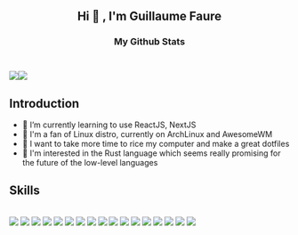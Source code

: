 <h2 align="center"> Hi 👋 , I'm Guillaume Faure <br/></h2> 

<h3 align="center"> My Github Stats<h3><br/>
<div style="display:flex;" align="center">
  <img align=top src="https://github-readme-stats.vercel.app/api?username=Guillaume-FAURE&theme=dracula&show_icons=true"  >  
  <img align=top src="https://github-readme-stats.vercel.app/api/top-langs/?username=Guillaume-FAURE" >
 </div>  
 
 
## Introduction
- 🌱 I’m currently learning to use ReactJS, NextJS
- 🐧 I'm a fan of Linux distro, currently on ArchLinux and AwesomeWM
- 🍙 I want to take more time to rice my computer and make a great dotfiles
- 🦀 I'm interested in the Rust language which seems really promising for the future of the low-level languages

<h2>Skills</h2><br/>
<div>
  <img src="https://img.shields.io/badge/HTML-F16529?style=for-the-badge&logo=html5&logoColor=white">
  <img src="https://img.shields.io/badge/CSS-2962E9?style=for-the-badge&logo=css3&logoColor=white">
  <img src="https://img.shields.io/badge/JAVASCRIPT-EFD81D?style=for-the-badge&logo=javascript&logoColor=white">
  <img src="https://img.shields.io/badge/TYPESCRIPT-2E74C0?style=for-the-badge&logo=typescript&logoColor=white">
  <img src="https://img.shields.io/badge/REACT-30afd1?style=for-the-badge&logo=react&logoColor=white">
  <img src="https://img.shields.io/badge/NODE.JS-6DA55F?style=for-the-badge&logo=nodedotjs&logoColor=white">
  <img src="https://img.shields.io/badge/EXPRESS-5E5E5E?style=for-the-badge&logo=express&logoColor=white">
  <img src="https://img.shields.io/badge/DOCKER-0997e5?style=for-the-badge&logo=docker&logoColor=white">
  <img src="https://img.shields.io/badge/GITHUB-94404d?style=for-the-badge&logo=github&logoColor=white">
  <img src="https://img.shields.io/badge/LINUX-666666?style=for-the-badge&logo=linux&logoColor=white">
  <img src="https://img.shields.io/badge/FIGMA-f76e5f?style=for-the-badge&logo=figma&logoColor=white">
  <img src="https://img.shields.io/badge/ARCHLINUX-1200bf?style=for-the-badge&logo=archlinux&logoColor=white">
  <img src="https://img.shields.io/badge/AWESOMEWM-919191?style=for-the-badge&logo=awesomewm&logoColor=white">
  <img src="https://img.shields.io/badge/ZSH-FFFFFF?style=for-the-badge&logo=gnubash&logoColor=black">
  <img src="https://img.shields.io/badge/VSCODE-2E74C0?style=for-the-badge&logo=visualstudiocode&logoColor=white">
  <img src="https://img.shields.io/badge/NEXT.JS-111111?style=for-the-badge&logo=nextdotjs&logoColor=white">
  <img src="https://img.shields.io/badge/VIM-13660F?style=for-the-badge&logo=vim&logoColor=white">
</div>

<!--
**Guillaume-FAURE/Guillaume-FAURE** is a ✨ _special_ ✨ repository because its `README.md` (this file) appears on your GitHub profile.

Here are some ideas to get you started:

- 🔭 I’m currently working on ...
- 🌱 I’m currently learning ...
- 👯 I’m looking to collaborate on ...
- 🤔 I’m looking for help with ...
- 💬 Ask me about ...
- 📫 How to reach me: ...
- 😄 Pronouns: ...
- ⚡ Fun fact: ...
-->
